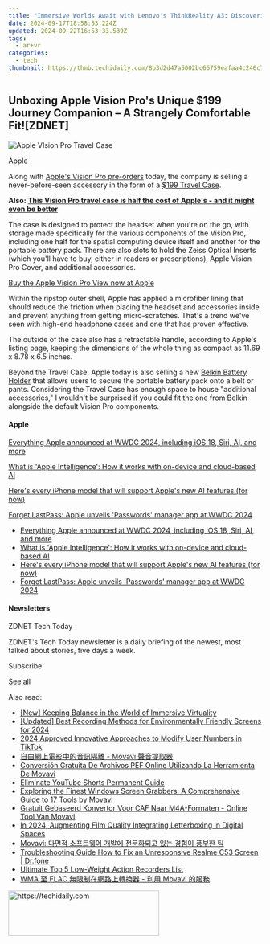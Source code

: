 ```yaml
---
title: "Immersive Worlds Await with Lenovo's ThinkReality A3: Discovering New Dimensions in AR/VR Tech | ZDNet"
date: 2024-09-17T18:58:53.224Z
updated: 2024-09-22T16:53:33.539Z
tags:
  - ar+vr
categories:
  - tech
thumbnail: https://thmb.techidaily.com/8b3d2d47a5002bc66759eafaa4c246c7aaef6efd4d358641ba5470b5ab5b74e3.jpg
---
```


## Unboxing Apple Vision Pro's Unique $199 Journey Companion – A Strangely Comfortable Fit![ZDNET]

![Apple VIsion Pro Travel Case](https://www.zdnet.com/a/img/resize/b07d9a769e671d04883cadfa09baa93ea1fc4cdb/2024/01/19/9d6b9ecf-7934-48a0-a59e-55d05345ecb2/mw2f3.jpg?auto=webp&precrop=1000,562,x0,y196&width=1280)

Apple

Along with [Apple's Vision Pro pre-orders](https://apple.sjv.io/c/159047/435031/7613?&sharedid=zdnet&partnerpropertyid=1980086&u=https%3A%2F%2Fwww.apple.com%2Fapple-vision-pro%2F&subId1=zd-%5F%5FCOM%5FCLICK%5FID%5F%5F-dtp) today, the company is selling a never-before-seen accessory in the form of a [$199 Travel Case](https://apple.sjv.io/c/159047/435031/7613?&sharedid=zdnet&partnerpropertyid=1980086&u=https%3A%2F%2Fwww.apple.com%2Fshop%2Fproduct%2FMW2F3LL%2FA%2Fapple-vision-pro-travel-case&subId1=zd-%5F%5FCOM%5FCLICK%5FID%5F%5F-dtp).

**Also: [This Vision Pro travel case is half the cost of Apple's - and it might even be better](https://www.zdnet.com/article/this-vision-pro-travel-case-is-half-the-cost-of-apples-and-it-might-even-be-better-nice-dot-1/)**

The case is designed to protect the headset when you're on the go, with storage made specifically for the various components of the Vision Pro, including one half for the spatial computing device itself and another for the portable battery pack. There are also slots to hold the Zeiss Optical Inserts (which you'll have to buy, either in readers or prescriptions), Apple Vision Pro Cover, and additional accessories.

[Buy the Apple Vision Pro View now at Apple](https://apple.sjv.io/c/159047/435031/7613?&sharedid=zdnet&partnerpropertyid=1980086&u=https%3A%2F%2Fwww.apple.com%2Fapple-vision-pro%2F&subId1=zd-%5F%5FCOM%5FCLICK%5FID%5F%5F-dtp)

Within the ripstop outer shell, Apple has applied a microfiber lining that should reduce the friction when placing the headset and accessories inside and prevent anything from getting micro-scratches. That's a trend we've seen with high-end headphone cases and one that has proven effective.

The outside of the case also has a retractable handle, according to Apple's listing page, keeping the dimensions of the whole thing as compact as 11.69 x 8.78 x 6.5 inches.

Beyond the Travel Case, Apple today is also selling a new [Belkin Battery Holder](https://apple.sjv.io/c/159047/435031/7613?&sharedid=zdnet&partnerpropertyid=1980086&u=https%3A%2F%2Fwww.apple.com%2Fshop%2Fproduct%2FHRDR2ZM%2FA%2Fbelkin-battery-holder-for-apple-vision-pro&subId1=zd-%5F%5FCOM%5FCLICK%5FID%5F%5F-dtp) that allows users to secure the portable battery pack onto a belt or pants. Considering the Travel Case has enough space to house "additional accessories," I wouldn't be surprised if you could fit the one from Belkin alongside the default Vision Pro components.

#### Apple

[Everything Apple announced at WWDC 2024, including iOS 18, Siri, AI, and more](https://www.zdnet.com/article/every-new-feature-apple-unveiled-for-iphone-ipad-mac-and-more-this-fall-including-ai/ "Everything Apple announced at WWDC 2024, including iOS 18, Siri, AI, and more")

[What is 'Apple Intelligence': How it works with on-device and cloud-based AI](https://www.zdnet.com/article/what-is-apple-intelligence-everything-to-know-about-ai-features-coming-to-iphones-macs-and-ipads/ "What is 'Apple Intelligence': How it works with on-device and cloud-based AI")

[Here's every iPhone model that will support Apple's new AI features (for now)](https://www.zdnet.com/article/ios-18-1-update-every-iphone-model-that-will-support-apples-new-ai-features-for-now/ "Here's every iPhone model that will support Apple's new AI features (for now)")

[Forget LastPass: Apple unveils 'Passwords' manager app at WWDC 2024](https://www.zdnet.com/article/forget-lastpass-apple-unveils-passwords-manager-app-at-wwdc-2024/ "Forget LastPass: Apple unveils 'Passwords' manager app at WWDC 2024")

* [Everything Apple announced at WWDC 2024, including iOS 18, Siri, AI, and more](https://www.zdnet.com/article/every-new-feature-apple-unveiled-for-iphone-ipad-mac-and-more-this-fall-including-ai/ "Everything Apple announced at WWDC 2024, including iOS 18, Siri, AI, and more")
* [What is 'Apple Intelligence': How it works with on-device and cloud-based AI](https://www.zdnet.com/article/what-is-apple-intelligence-everything-to-know-about-ai-features-coming-to-iphones-macs-and-ipads/ "What is 'Apple Intelligence': How it works with on-device and cloud-based AI")
* [Here's every iPhone model that will support Apple's new AI features (for now)](https://www.zdnet.com/article/ios-18-1-update-every-iphone-model-that-will-support-apples-new-ai-features-for-now/ "Here's every iPhone model that will support Apple's new AI features (for now)")
* [Forget LastPass: Apple unveils 'Passwords' manager app at WWDC 2024](https://www.zdnet.com/article/forget-lastpass-apple-unveils-passwords-manager-app-at-wwdc-2024/ "Forget LastPass: Apple unveils 'Passwords' manager app at WWDC 2024")

#### Newsletters

ZDNET Tech Today

ZDNET's Tech Today newsletter is a daily briefing of the newest, most talked about stories, five days a week.

 Subscribe

[See all](https://www.zdnet.com/newsletters/)

<ins class="adsbygoogle"
     style="display:block"
     data-ad-format="autorelaxed"
     data-ad-client="ca-pub-7571918770474297"
     data-ad-slot="1223367746"></ins>

<ins class="adsbygoogle"
     style="display:block"
     data-ad-client="ca-pub-7571918770474297"
     data-ad-slot="8358498916"
     data-ad-format="auto"
     data-full-width-responsive="true"></ins>

<span class="atpl-alsoreadstyle">Also read:</span>
<div><ul>
<li><a href="https://extra-approaches.techidaily.com/new-keeping-balance-in-the-world-of-immersive-virtuality/"><u>[New] Keeping Balance in the World of Immersive Virtuality</u></a></li>
<li><a href="https://video-screen-grab.techidaily.com/updated-best-recording-methods-for-environmentally-friendly-screens-for-2024/"><u>[Updated] Best Recording Methods for Environmentally Friendly Screens for 2024</u></a></li>
<li><a href="https://some-knowledge.techidaily.com/2024-approved-innovative-approaches-to-modify-user-numbers-in-tiktok/"><u>2024 Approved Innovative Approaches to Modify User Numbers in TikTok</u></a></li>
<li><a href="https://some-tips.techidaily.com/1726224087703-movavi/"><u>自由網上電影中的音訊隔離 - Movavi 聲音提取器</u></a></li>
<li><a href="https://some-tips.techidaily.com/conversion-gratuita-de-archivos-pef-online-utilizando-la-herramienta-de-movavi/"><u>Conversión Gratuita De Archivos PEF Online Utilizando La Herramienta De Movavi</u></a></li>
<li><a href="https://youtube-videos.techidaily.com/eliminate-youtube-shorts-permanent-guide/"><u>Eliminate YouTube Shorts Permanent Guide</u></a></li>
<li><a href="https://some-tips.techidaily.com/exploring-the-finest-windows-screen-grabbers-a-comprehensive-guide-to-17-tools-by-movavi/"><u>Exploring the Finest Windows Screen Grabbers: A Comprehensive Guide to 17 Tools by Movavi</u></a></li>
<li><a href="https://some-tips.techidaily.com/gratuit-gebaseerd-konvertor-voor-caf-naar-m4a-formaten-online-tool-van-movavi/"><u>Gratuit Gebaseerd Konvertor Voor CAF Naar M4A-Formaten - Online Tool Van Movavi</u></a></li>
<li><a href="https://facebook-videos.techidaily.com/in-2024-augmenting-film-quality-integrating-letterboxing-in-digital-spaces/"><u>In 2024, Augmenting Film Quality Integrating Letterboxing in Digital Spaces</u></a></li>
<li><a href="https://some-tips.techidaily.com/1726223420134-movavi/"><u>Movavi: 다면적 소프트웨어 개발에 전문화되고 있는 경험이 풍부한 팀</u></a></li>
<li><a href="https://howto.techidaily.com/troubleshooting-guide-how-to-fix-an-unresponsive-realme-c53-screen-drfone-by-drfone-fix-android-problems-fix-android-problems/"><u>Troubleshooting Guide How to Fix an Unresponsive Realme C53 Screen | Dr.fone</u></a></li>
<li><a href="https://extra-lessons.techidaily.com/ultimate-top-5-low-weight-action-recorders-list/"><u>Ultimate Top 5 Low-Weight Action Recorders List</u></a></li>
<li><a href="https://some-tips.techidaily.com/1726226270437-wma-flac-movavi/"><u>WMA 至 FLAC 無限制在網路上轉換器 - 利用 Movavi 的服務</u></a></li>
</ul></div>

<!-- affiliate ads begin -->
<a href="https://aligracehair.sjv.io/c/5597632/1880927/19272" target="_top" id="1880927">
  <img src="//a.impactradius-go.com/display-ad/19272-1880927" border="0" alt="https://techidaily.com" width="300" height="90"/>
</a>
<img height="0" width="0" src="https://aligracehair.sjv.io/i/5597632/1880927/19272" style="position:absolute;visibility:hidden;" border="0" />
<!-- affiliate ads end -->

